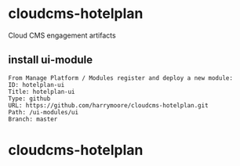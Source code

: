 # cloudcms-hotelplan
Cloud CMS engagement artifacts

## install ui-module
    From Manage Platform / Modules register and deploy a new module:
    ID: hotelplan-ui
    Title: hotelplan-ui
    Type: github
    URL: https://github.com/harrymoore/cloudcms-hotelplan.git
    Path: /ui-modules/ui
    Branch: master
# cloudcms-hotelplan
